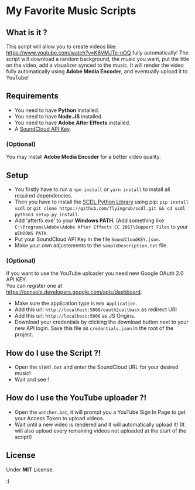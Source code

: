 # My Favorite Music Scripts

## What is it ?
This script will allow you to create videos like: https://www.youtube.com/watch?v=K6VMJTe-nOQ fully automatically!
The script will download a random background, the music you want, put the title on the video, add a visualizer synced to the music. It will render the video fully automatically using **Adobe Media Encoder**, and eventually upload it to YouTube!

## Requirements
* You need to have **Python** installed.
* You need to have **Node.JS** installed.
* You need to have **Adobe After Effects** installed.
* A [SoundCloud API Key](https://soundcloud.com/you/apps).

### (Optional)
You may install **Adobe Media Encoder** for a better video quality.

## Setup
* You firstly have to run a `npm install` or `yarn install` to install all required dependencies.  
* Then you have to install the [SCDL Python Library](https://github.com/flyingrub/scdl) using pip: `pip install scdl` or `git clone https://github.com/flyingrub/scdl.git && cd scdl
python3 setup.py install`.
* Add 'afterfx.exe' to your **Windows PATH**. (Add something like `C:\Programs\Adobe\Adobe After Effects CC 2017\Support Files` to your `WINDOWS PATH`.
* Put your SoundCloud API Key in the file `SoundCloudKEY.json`.
* Make your own adjustements to the `sampleDescription.txt` file.

### (Optional)
If you want to use the YouTube uploader you need new Google OAuth 2.0 API KEY.  
You can register one at https://console.developers.google.com/apis/dashboard.
* Make sure the application type is `Web Application`.
* Add this url: `http://localhost:5000/oauth2callback` as redirect URI
* Add this url: `http://localhost:5000` as JS Origins.
* Download your credentials by clicking the download button next to your new API login. Save this file as `credentials.json` in the root of the project.

## How do I use the Script ?!
* Open the `START.bat` and enter the SoundCloud URL for your desired music!
* Wait and see !

## How do I use the YouTube uploader ?!
* Open the `watcher.bat`, it will prompt you a YouTube Sign In Page to get your Access Token to upload videos.
* Wait until a new video is rendered and it will automatically upload it!
(It will also upload every remaining videos not uploaded at the start of the script!)

## License
Under **MIT** License.

:)

